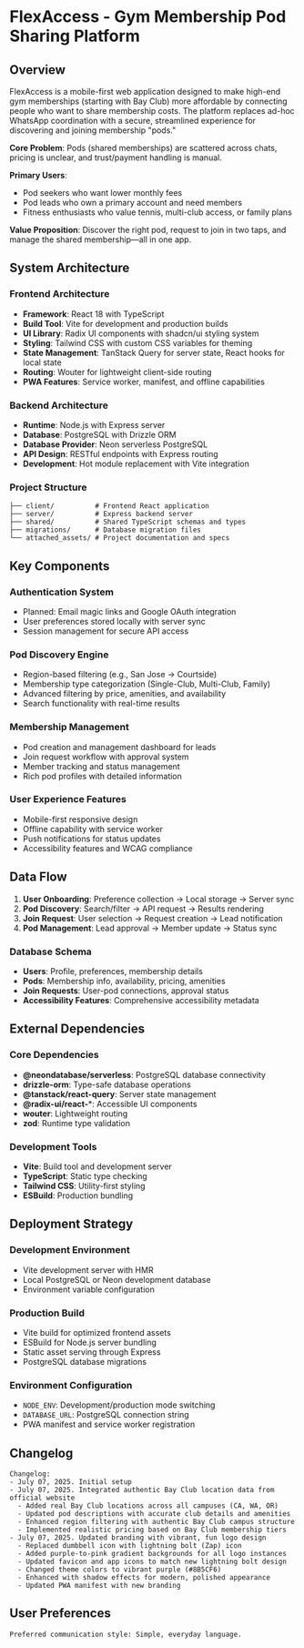 # FlexAccess - Gym Membership Pod Sharing Platform

## Overview

FlexAccess is a mobile-first web application designed to make high-end gym memberships (starting with Bay Club) more affordable by connecting people who want to share membership costs. The platform replaces ad-hoc WhatsApp coordination with a secure, streamlined experience for discovering and joining membership "pods."

**Core Problem**: Pods (shared memberships) are scattered across chats, pricing is unclear, and trust/payment handling is manual.

**Primary Users**: 
- Pod seekers who want lower monthly fees
- Pod leads who own a primary account and need members  
- Fitness enthusiasts who value tennis, multi-club access, or family plans

**Value Proposition**: Discover the right pod, request to join in two taps, and manage the shared membership—all in one app.

## System Architecture

### Frontend Architecture
- **Framework**: React 18 with TypeScript
- **Build Tool**: Vite for development and production builds
- **UI Library**: Radix UI components with shadcn/ui styling system
- **Styling**: Tailwind CSS with custom CSS variables for theming
- **State Management**: TanStack Query for server state, React hooks for local state
- **Routing**: Wouter for lightweight client-side routing
- **PWA Features**: Service worker, manifest, and offline capabilities

### Backend Architecture
- **Runtime**: Node.js with Express server
- **Database**: PostgreSQL with Drizzle ORM
- **Database Provider**: Neon serverless PostgreSQL
- **API Design**: RESTful endpoints with Express routing
- **Development**: Hot module replacement with Vite integration

### Project Structure
```
├── client/          # Frontend React application
├── server/          # Express backend server
├── shared/          # Shared TypeScript schemas and types
├── migrations/      # Database migration files
└── attached_assets/ # Project documentation and specs
```

## Key Components

### Authentication System
- Planned: Email magic links and Google OAuth integration
- User preferences stored locally with server sync
- Session management for secure API access

### Pod Discovery Engine
- Region-based filtering (e.g., San Jose → Courtside)
- Membership type categorization (Single-Club, Multi-Club, Family)
- Advanced filtering by price, amenities, and availability
- Search functionality with real-time results

### Membership Management
- Pod creation and management dashboard for leads
- Join request workflow with approval system
- Member tracking and status management
- Rich pod profiles with detailed information

### User Experience Features
- Mobile-first responsive design
- Offline capability with service worker
- Push notifications for status updates
- Accessibility features and WCAG compliance

## Data Flow

1. **User Onboarding**: Preference collection → Local storage → Server sync
2. **Pod Discovery**: Search/filter → API request → Results rendering
3. **Join Request**: User selection → Request creation → Lead notification
4. **Pod Management**: Lead approval → Member update → Status sync

### Database Schema
- **Users**: Profile, preferences, membership details
- **Pods**: Membership info, availability, pricing, amenities
- **Join Requests**: User-pod connections, approval status
- **Accessibility Features**: Comprehensive accessibility metadata

## External Dependencies

### Core Dependencies
- **@neondatabase/serverless**: PostgreSQL database connectivity
- **drizzle-orm**: Type-safe database operations
- **@tanstack/react-query**: Server state management
- **@radix-ui/react-***: Accessible UI components
- **wouter**: Lightweight routing
- **zod**: Runtime type validation

### Development Tools
- **Vite**: Build tool and development server
- **TypeScript**: Static type checking
- **Tailwind CSS**: Utility-first styling
- **ESBuild**: Production bundling

## Deployment Strategy

### Development Environment
- Vite development server with HMR
- Local PostgreSQL or Neon development database
- Environment variable configuration

### Production Build
- Vite build for optimized frontend assets
- ESBuild for Node.js server bundling
- Static asset serving through Express
- PostgreSQL database migrations

### Environment Configuration
- `NODE_ENV`: Development/production mode switching
- `DATABASE_URL`: PostgreSQL connection string
- PWA manifest and service worker registration

## Changelog

```
Changelog:
- July 07, 2025. Initial setup
- July 07, 2025. Integrated authentic Bay Club location data from official website
  - Added real Bay Club locations across all campuses (CA, WA, OR)
  - Updated pod descriptions with accurate club details and amenities
  - Enhanced region filtering with authentic Bay Club campus structure
  - Implemented realistic pricing based on Bay Club membership tiers
- July 07, 2025. Updated branding with vibrant, fun logo design
  - Replaced dumbbell icon with lightning bolt (Zap) icon
  - Added purple-to-pink gradient backgrounds for all logo instances
  - Updated favicon and app icons to match new lightning bolt design
  - Changed theme colors to vibrant purple (#8B5CF6)
  - Enhanced with shadow effects for modern, polished appearance
  - Updated PWA manifest with new branding
```

## User Preferences

```
Preferred communication style: Simple, everyday language.
```
